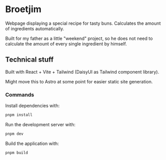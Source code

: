 # Broetjim

Webpage displaying a special recipe for tasty buns. Calculates the amount of ingredients automatically.

Built for my father as a little "weekend" project, so he does not need to calculate the amount of every single ingredient by himself.

## Technical stuff

Built with React + Vite + Tailwind (DaisyUI as Tailwind component library).

Might move this to Astro at some point for easier static site generation.

### Commands

Install dependencies with:

```bash
pnpm install
```

Run the development server with:

```bash
pnpm dev
```

Build the application with:

```bash
pnpm build
```
